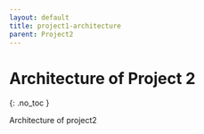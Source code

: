 ```yaml
---
layout: default
title: project1-architecture
parent: Project2
---
```


# Architecture of Project 2
{: .no_toc }

Architecture of project2